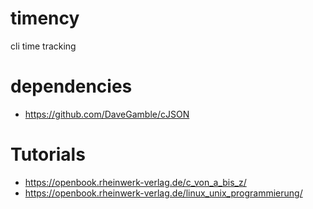 # timency
cli time tracking

# dependencies

- https://github.com/DaveGamble/cJSON

# Tutorials

- https://openbook.rheinwerk-verlag.de/c_von_a_bis_z/
- https://openbook.rheinwerk-verlag.de/linux_unix_programmierung/